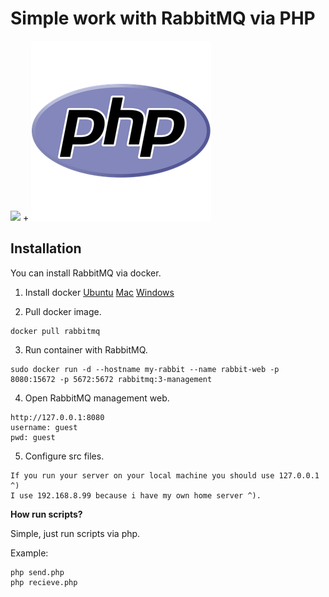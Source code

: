 # Simple work with RabbitMQ via PHP

![](https://avatars0.githubusercontent.com/u/96669?s=200&v=4) + ![](https://raw.githubusercontent.com/github/explore/ccc16358ac4530c6a69b1b80c7223cd2744dea83/topics/php/php.png)



## Installation

You can install RabbitMQ via docker.

1. Install docker
[Ubuntu](https://docs.docker.com/install/linux/ubuntu/)
[Mac](https://docs.docker.com/docker-for-mac/install/)
[Windows](https://docs.docker.com/docker-for-windows/install/)

2. Pull docker image.
 ```
 docker pull rabbitmq
 ```

3.  Run container with RabbitMQ.
```
sudo docker run -d --hostname my-rabbit --name rabbit-web -p 8080:15672 -p 5672:5672 rabbitmq:3-management
```

4. Open RabbitMQ management web.
```
http://127.0.0.1:8080
username: guest
pwd: guest
```

5. Configure src files. 
```
If you run your server on your local machine you should use 127.0.0.1 ^)
I use 192.168.8.99 because i have my own home server ^). 
```

**How run scripts?**

Simple, just run scripts via php.

Example:
```
php send.php
php recieve.php
```




